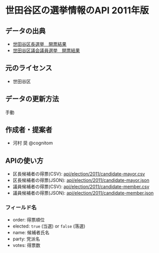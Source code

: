 # 世田谷区の選挙情報のAPI 2011年版

## データの出典

- [世田谷区長選挙　開票結果](http://www.city.setagaya.lg.jp/kurashi/107/788/790/d00033393.html)
- [世田谷区議会議員選挙　開票結果](http://www.city.setagaya.lg.jp/kurashi/107/788/790/d00033392.html)

## 元のライセンス

- 世田谷区

## データの更新方法

手動

## 作成者・提案者

- 河村 奨 @cognitom

## APIの使い方

- 区長候補者の得票(CSV): [api/election/2011/candidate-mayor.csv](https://codeforsetagaya.github.io/api/election/2011/candidate-mayor.csv])
- 区長候補者の得票(JSON): [api/election/2011/candidate-mayor.json](https://codeforsetagaya.github.io/api/election/2011/candidate-mayor.json])
- 議員候補者の得票(CSV): [api/election/2011/candidate-member.csv](https://codeforsetagaya.github.io/api/election/2011/candidate-member.csv])
- 議員候補者の得票(JSON): [api/election/2011/candidate-member.json](https://codeforsetagaya.github.io/api/election/2011/candidate-member.json])

### フィールド名

- order: 得票順位
- elected: `true` (当選) or `false` (落選)
- name: 候補者氏名
- party: 党派名
- votes: 得票数
